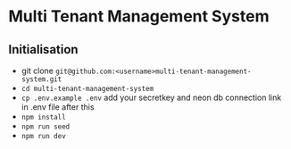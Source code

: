 # Multi Tenant Management System

## Initialisation

- git clone `git@github.com:<username>multi-tenant-management-system.git`
- `cd multi-tenant-management-system`
- `cp .env.example .env` add your secretkey and neon db connection link in .env file after this
- `npm install`
- `npm run seed`
- `npm run dev`
